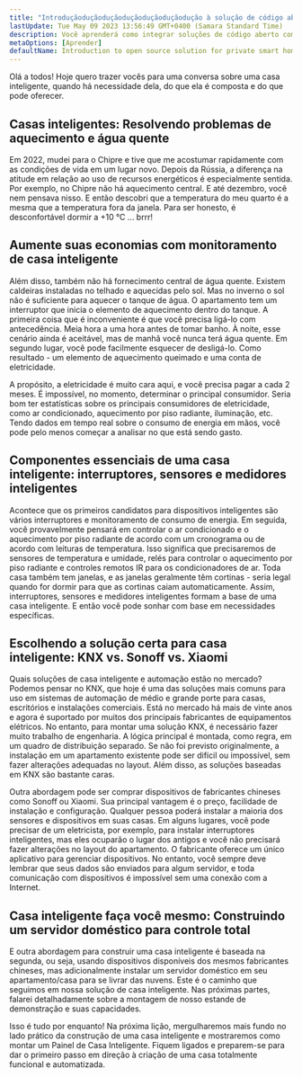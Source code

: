 ```yaml
---
title: "Introduçãoduçãoduçãoduçãoduçãoduçãodução à solução de código aberto para casas inteligentes privadas"
lastUpdate: Tue May 09 2023 13:56:49 GMT+0400 (Samara Standard Time)
description: Você aprenderá como integrar soluções de código aberto com dispositivos inteligentes baratos para tornar sua casa inteligente orientada para a privacidade e não dependente de nuvens em seu funcionamento.
metaOptions: [Aprender]
defaultName: Introduction to open source solution for private smart homes
---
```


<LessonImages src="smart-home-intro/open-source-private-smart-home-intro.png" imageClasses="mb full" />

<RoboAcademyText>
  Olá a todos! Hoje quero trazer vocês para uma conversa sobre uma casa inteligente, quando há necessidade dela, do que ela é composta e do que pode oferecer.
</RoboAcademyText>

## Casas inteligentes: Resolvendo problemas de aquecimento e água quente

Em 2022, mudei para o Chipre e tive que me acostumar rapidamente com as condições de vida em um lugar novo. Depois da Rússia, a diferença na atitude em relação ao uso de recursos energéticos é especialmente sentida. Por exemplo, no Chipre não há aquecimento central. E até dezembro, você nem pensava nisso. E então descobri que a temperatura do meu quarto é a mesma que a temperatura fora da janela. Para ser honesto, é desconfortável dormir a +10 °C ... brrr!

## Aumente suas economias com monitoramento de casa inteligente

Além disso, também não há fornecimento central de água quente. Existem caldeiras instaladas no telhado e aquecidas pelo sol. Mas no inverno o sol não é suficiente para aquecer o tanque de água. O apartamento tem um interruptor que inicia o elemento de aquecimento dentro do tanque. A primeira coisa que é inconveniente é que você precisa ligá-lo com antecedência. Meia hora a uma hora antes de tomar banho. À noite, esse cenário ainda é aceitável, mas de manhã você nunca terá água quente. Em segundo lugar, você pode facilmente esquecer de desligá-lo. Como resultado - um elemento de aquecimento queimado e uma conta de eletricidade.

A propósito, a eletricidade é muito cara aqui, e você precisa pagar a cada 2 meses. É impossível, no momento, determinar o principal consumidor. Seria bom ter estatísticas sobre os principais consumidores de eletricidade, como ar condicionado, aquecimento por piso radiante, iluminação, etc. Tendo dados em tempo real sobre o consumo de energia em mãos, você pode pelo menos começar a analisar no que está sendo gasto.

## Componentes essenciais de uma casa inteligente: interruptores, sensores e medidores inteligentes

Acontece que os primeiros candidatos para dispositivos inteligentes são vários interruptores e monitoramento de consumo de energia. Em seguida, você provavelmente pensará em controlar o ar condicionado e o aquecimento por piso radiante de acordo com um cronograma ou de acordo com leituras de temperatura. Isso significa que precisaremos de sensores de temperatura e umidade, relés para controlar o aquecimento por piso radiante e controles remotos IR para os condicionadores de ar. Toda casa também tem janelas, e as janelas geralmente têm cortinas - seria legal quando for dormir para que as cortinas caiam automaticamente. Assim, interruptores, sensores e medidores inteligentes formam a base de uma casa inteligente. E então você pode sonhar com base em necessidades específicas.

## Escolhendo a solução certa para casa inteligente: KNX vs. Sonoff vs. Xiaomi

Quais soluções de casa inteligente e automação estão no mercado? Podemos pensar no KNX, que hoje é uma das soluções mais comuns para uso em sistemas de automação de médio e grande porte para casas, escritórios e instalações comerciais. Está no mercado há mais de vinte anos e agora é suportado por muitos dos principais fabricantes de equipamentos elétricos. No entanto, para montar uma solução KNX, é necessário fazer muito trabalho de engenharia. A lógica principal é montada, como regra, em um quadro de distribuição separado. Se não foi previsto originalmente, a instalação em um apartamento existente pode ser difícil ou impossível, sem fazer alterações adequadas no layout. Além disso, as soluções baseadas em KNX são bastante caras.

Outra abordagem pode ser comprar dispositivos de fabricantes chineses como Sonoff ou Xiaomi. Sua principal vantagem é o preço, facilidade de instalação e configuração. Qualquer pessoa poderá instalar a maioria dos sensores e dispositivos em suas casas. Em alguns lugares, você pode precisar de um eletricista, por exemplo, para instalar interruptores inteligentes, mas eles ocuparão o lugar dos antigos e você não precisará fazer alterações no layout do apartamento. O fabricante oferece um único aplicativo para gerenciar dispositivos. No entanto, você sempre deve lembrar que seus dados são enviados para algum servidor, e toda comunicação com dispositivos é impossível sem uma conexão com a Internet.


## Casa inteligente faça você mesmo: Construindo um servidor doméstico para controle total

E outra abordagem para construir uma casa inteligente é baseada na segunda, ou seja, usando dispositivos disponíveis dos mesmos fabricantes chineses, mas adicionalmente instalar um servidor doméstico em seu apartamento/casa para se livrar das nuvens. Este é o caminho que seguimos em nossa solução de casa inteligente. Nas próximas partes, falarei detalhadamente sobre a montagem de nosso estande de demonstração e suas capacidades.

<RoboAcademyText fWeight="500">
  Isso é tudo por enquanto! Na próxima lição, mergulharemos mais fundo no lado prático da construção de uma casa inteligente e mostraremos como montar um Painel de Casa Inteligente. Fiquem ligados e preparem-se para dar o primeiro passo em direção à criação de uma casa totalmente funcional e automatizada.
</RoboAcademyText>